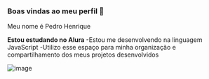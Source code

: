 ### Boas vindas ao meu perfil 💙

Meu nome é Pedro Henrique

**Estou estudando no Alura**
-Estou me desenvolvendo na linguagem JavaScript
-Utilizo esse espaço para minha organização e compartilhamento dos meus projetos desenvolvidos

![image](https://github.com/user-attachments/assets/7c990ae5-2488-45e5-beef-d59557321ec3)
